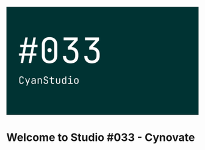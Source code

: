 ![HeroImage](https://github.com/033Studio/033Studio/blob/main/Hero.png?raw=true)
# Welcome to Studio #033 - Cynovate
<!---
033Studio/033Studio is a ✨ special ✨ repository because its `README.md` (this file) appears on your GitHub profile.
You can click the Preview link to take a look at your changes.
--->
